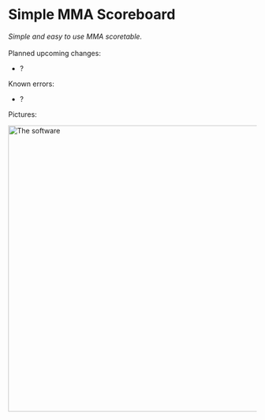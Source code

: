 # Simple MMA Scoreboard
*Simple and easy to use MMA scoretable.*
<br>
<br>
Planned upcoming changes:
- ?

Known errors:
- ?

Pictures:
<p align="left">
  <img src="" width="580" title="The software"><br><br>
</p>
